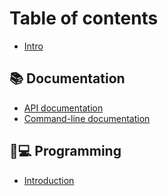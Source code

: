 # Table of contents

* [Intro](README.md)

## 📚 Documentation

* [API documentation](documentation/api-documentation.md)
* [Command-line documentation](documentation/command-line-documentation.md)

## 👨💻 Programming

* [Introduction](programming/introduction.md)
